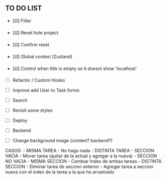## TO DO LIST

- [☑️] Filter

- [☑️] Reset hole project

- [☑️] Confirm reset

- [☑️] Global context (Zustand)

- [☑️] Control when title is empty so it doesnt show 'localhost'

- [ ] Refactor / Custom Hooks

- [ ] Improve add User to Task forms

- [ ] Search

- [ ] Revisit some styles

- [ ] Deploy

- [ ] Backend

- [ ] Change background image (context? backend?)

CASOS: 
    - MISMA TAREA
      - No hago nada
    - DISTINTA TAREA
      - SECCION VACIA
        - Mover tarea (quitar de la actual y agregar a la nueva)
      - SECCION NO VACIA
        - MISMA SECCION
          - Cambiar Index de ambas tareas
        - DISTINTA SECCION
          - Eliminar tarea de seccion anterior
          - Agregar tarea a seccion nueva con el index de la tarea a la que he arrastrado
    